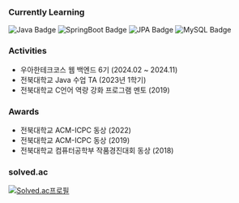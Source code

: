 ### Currently Learning

![Java Badge](https://img.shields.io/badge/Java-007396?style=flat&logo=Java&logoColor=white) ![SpringBoot Badge](https://img.shields.io/badge/SpringBoot-6DB33F?style=flat&logo=SpringBoot&logoColor=white) ![JPA Badge](https://img.shields.io/badge/JPA-59666C?style=flat&logo=Hibernate&logoColor=white) ![MySQL Badge](https://img.shields.io/badge/MySQL-4479A1?style=flat&logo=MySQL&logoColor=white) 

### Activities
- 우아한테크코스 웹 백엔드 6기 (2024.02 ~ 2024.11)
- 전북대학교 Java 수업 TA (2023년 1학기)
- 전북대학교 C언어 역량 강화 프로그램 멘토 (2019)

### Awards
- 전북대학교 ACM-ICPC 동상 (2022)
- 전북대학교 ACM-ICPC 동상 (2019)
- 전북대학교 컴퓨터공학부 작품경진대회 동상 (2018)

### solved.ac

[![Solved.ac프로필](http://mazassumnida.wtf/api/mini/generate_badge?boj=meonji)](https://solved.ac/profile/meonji)

